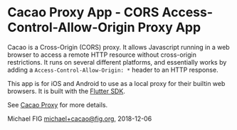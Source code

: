 # Cacao Proxy App - CORS Access-Control-Allow-Origin Proxy App

Cacao is a Cross-Origin (CORS) proxy.  It allows Javascript running in a web browser to access a remote HTTP resource without cross-origin restrictions.  It runs on several different platforms, and essentially works by adding a `Access-Control-Allow-Origin: *` header to an HTTP response.

This app is for iOS and Android to use as a local proxy for their builtin web browsers.  It is built with the [Flutter SDK](https://flutter.io/).

See [Cacao Proxy](https://github.com/michaelfig/cacao) for more details.

Michael FIG <michael+cacao@fig.org>, 2018-12-06
